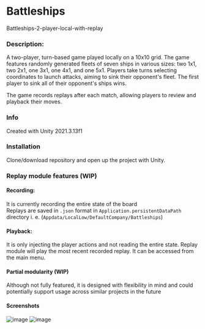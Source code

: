 # Battleships
Battleships-2-player-local-with-replay  

### Description:
A two-player, turn-based game played locally on a 10x10 grid. The game features randomly generated fleets of seven ships in various sizes: two 1x1, two 2x1, one 3x1, one 4x1, and one 5x1. Players take turns selecting coordinates to launch attacks, aiming to sink their opponent's fleet. The first player to sink all of their opponent's ships wins.

The game records replays after each match, allowing players to review and playback their moves.
### Info
Created with Unity 2021.3.13f1

### Installation
Clone/download repository and open up the project with Unity.

### Replay module features (WIP)
#### Recording:  
It is currently recording the entire state of the board  
Replays are saved in `.json` format in `Application.persistentDataPath` directory
i. e. (`Appdata/LocalLow/DefaultCompany/Battleships`)

#### Playback:  
It is only injecting the player actions and not reading the entire state.
Replay module will play the most recent recorded replay. It can be accessed from the main menu.

#### Partial modularity (WIP)
Although not fully featured, it is designed with flexibility in mind and could potentially support usage across similar projects in the future

#### Screenshots
![image](https://github.com/pzoghbi/battleships/assets/10575726/807c0786-e882-4452-8a0e-dbef17a3b178)
![image](https://github.com/pzoghbi/battleships/assets/10575726/ebad391b-259e-4de4-b304-72617381e666)
